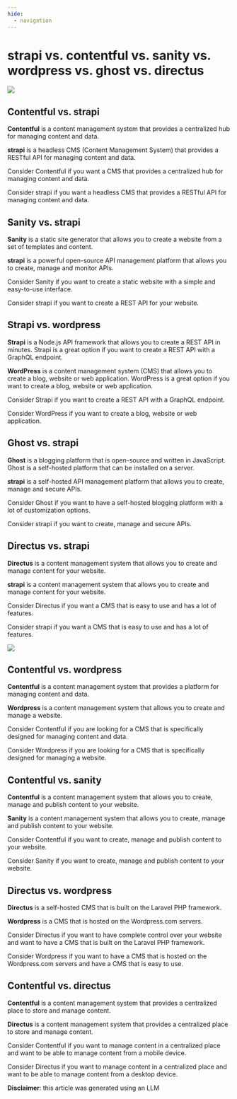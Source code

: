 ```yaml
---
hide:
  - navigation
---
```


# strapi vs. contentful vs. sanity vs. wordpress vs. ghost vs. directus

![](../assets/strapi-vs-contentful-vs-sanity/strapi-vs-graphic.png)

## Contentful vs. strapi


**Contentful** is a content management system that provides a centralized hub for managing content and data.

**strapi** is a headless CMS (Content Management System) that provides a RESTful API for managing content and data.

Consider Contentful if you want a CMS that provides a centralized hub for managing content and data.

Consider strapi if you want a headless CMS that provides a RESTful API for managing content and data.


## Sanity vs. strapi


**Sanity** is a static site generator that allows you to create a website from a set of templates and content.

**strapi** is a powerful open-source API management platform that allows you to create, manage and monitor APIs.

Consider Sanity if you want to create a static website with a simple and easy-to-use interface.

Consider strapi if you want to create a REST API for your website.


## Strapi vs. wordpress


**Strapi** is a Node.js API framework that allows you to create a REST API in minutes. Strapi is a great option if you want to create a REST API with a GraphQL endpoint.

**WordPress** is a content management system (CMS) that allows you to create a blog, website or web application. WordPress is a great option if you want to create a blog, website or web application.

Consider Strapi if you want to create a REST API with a GraphQL endpoint.

Consider WordPress if you want to create a blog, website or web application.


## Ghost vs. strapi


**Ghost** is a blogging platform that is open-source and written in JavaScript. Ghost is a self-hosted platform that can be installed on a server.

**strapi** is a self-hosted API management platform that allows you to create, manage and secure APIs.

Consider Ghost if you want to have a self-hosted blogging platform with a lot of customization options.

Consider strapi if you want to create, manage and secure APIs.


## Directus vs. strapi


**Directus** is a content management system that allows you to create and manage content for your website. 

**strapi** is a content management system that allows you to create and manage content for your website.

Consider Directus if you want a CMS that is easy to use and has a lot of features.

Consider strapi if you want a CMS that is easy to use and has a lot of features.

![](../assets/strapi-vs-contentful-vs-sanity/strapi-vs-contentful-vs-sanity-vs-wordpress-vs-ghost-vs-directus.png)

## Contentful vs. wordpress


**Contentful** is a content management system that provides a platform for managing content and data. 

**Wordpress** is a content management system that allows you to create and manage a website.

Consider Contentful if you are looking for a CMS that is specifically designed for managing content and data.

Consider Wordpress if you are looking for a CMS that is specifically designed for managing a website.


## Contentful vs. sanity


**Contentful** is a content management system that allows you to create, manage and publish content to your website.

**Sanity** is a content management system that allows you to create, manage and publish content to your website.

Consider Contentful if you want to create, manage and publish content to your website.

Consider Sanity if you want to create, manage and publish content to your website.


## Directus vs. wordpress


**Directus** is a self-hosted CMS that is built on the Laravel PHP framework. 

**Wordpress** is a CMS that is hosted on the Wordpress.com servers.

Consider Directus if you want to have complete control over your website and want to have a CMS that is built on the Laravel PHP framework.

Consider Wordpress if you want to have a CMS that is hosted on the Wordpress.com servers and have a CMS that is easy to use.


## Contentful vs. directus


**Contentful** is a content management system that provides a centralized place to store and manage content. 

**Directus** is a content management system that provides a centralized place to store and manage content.

Consider Contentful if you want to manage content in a centralized place and want to be able to manage content from a mobile device.

Consider Directus if you want to manage content in a centralized place and want to be able to manage content from a desktop device.

**Disclaimer**: this article was generated using an LLM